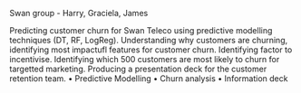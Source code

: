 Swan group - Harry, Graciela, James

Predicting customer churn for Swan Teleco using predictive modelling techniques (DT, RF, LogReg). Understanding why customers are churning, identifying most impactufl features for customer churn. Identifying factor to incentivise. Identifying which 500 customers are most likely to churn for targetted marketing. Producing a presentation deck for the customer retention team. • Predictive Modelling • Churn analysis • Information deck
